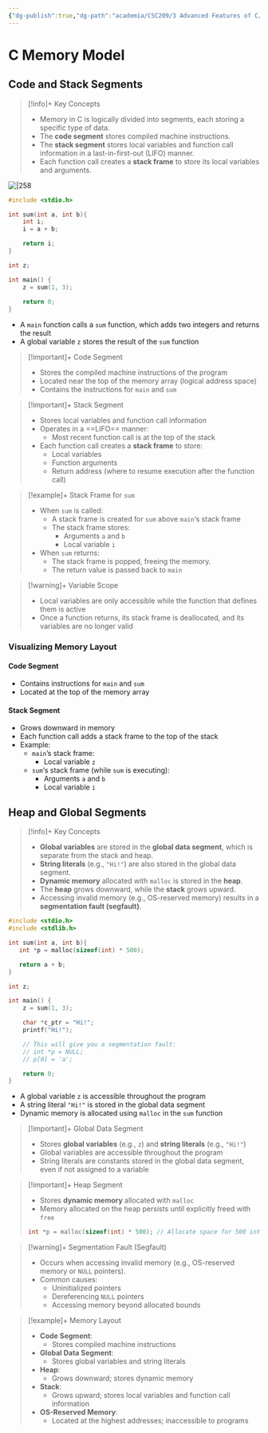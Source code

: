 ```yaml
---
{"dg-publish":true,"dg-path":"academia/CSC209/3 Advanced Features of C/C Memory Model (PCRS).md","permalink":"/academia/csc-209/3-advanced-features-of-c/c-memory-model-pcrs/","tags":["cs","lecture","note","university"],"created":"2025-01-20T23:15:58.509-08:00","updated":"2025-01-24T18:15:56.641-08:00"}
---
```



# C Memory Model

## Code and Stack Segments

> [!info]+ Key Concepts
> - Memory in C is logically divided into segments, each storing a specific type of data.
> - The **code segment** stores compiled machine instructions.
> - The **stack segment** stores local variables and function call information in a last-in-first-out (LIFO) manner.
> - Each function call creates a **stack frame** to store its local variables and arguments.

![|258](https://i.imgur.com/vaDLsou.png)

```c title:"sum.c"
#include <stdio.h>

int sum(int a, int b){
    int i;
    i = a + b;

    return i;
}

int z;

int main() {
    z = sum(1, 3);
    
    return 0;
}
```

- A `main` function calls a `sum` function, which adds two integers and returns the result
- A global variable `z` stores the result of the `sum` function

> [!important]+ Code Segment
> - Stores the compiled machine instructions of the program
> - Located near the top of the memory array (logical address space)
> - Contains the instructions for `main` and `sum`

> [!important]+ Stack Segment
> - Stores local variables and function call information
> - Operates in a ==LIFO== manner:
>     - Most recent function call is at the top of the stack
> - Each function call creates a **stack frame** to store:
>     - Local variables
>     - Function arguments
>     - Return address (where to resume execution after the function call)

> [!example]+ Stack Frame for `sum`
> - When `sum` is called:
>     - A stack frame is created for `sum` above `main`‘s stack frame
>     - The stack frame stores:
>         - Arguments `a` and `b`
>         - Local variable `i`
> - When `sum` returns:
>     - The stack frame is popped, freeing the memory.
>     - The return value is passed back to `main`

> [!warning]+ Variable Scope
> - Local variables are only accessible while the function that defines them is active
> - Once a function returns, its stack frame is deallocated, and its variables are no longer valid

### Visualizing Memory Layout

#### Code Segment

- Contains instructions for `main` and `sum`
- Located at the top of the memory array

#### Stack Segment

- Grows downward in memory
- Each function call adds a stack frame to the top of the stack
- Example:
  - `main`’s stack frame:
    - Local variable `z`
  - `sum`‘s stack frame (while `sum` is executing):
    - Arguments `a` and `b`
    - Local variable `i`

## Heap and Global Segments

> [!info]+ Key Concepts
> - **Global variables** are stored in the **global data segment**, which is separate from the stack and heap.
> - **String literals** (e.g., `"Hi!"`) are also stored in the global data segment.
> - **Dynamic memory** allocated with `malloc` is stored in the **heap**.
> - The **heap** grows downward, while the **stack** grows upward.
> - Accessing invalid memory (e.g., OS-reserved memory) results in a **segmentation fault (segfault)**.

```c title:mem.c
#include <stdio.h>
#include <stdlib.h>

int sum(int a, int b){
   int *p = malloc(sizeof(int) * 500);

   return a + b;
}

int z;

int main() {
    z = sum(1, 3);

    char *c_ptr = "Hi!";
    printf("Hi!");

    // This will give you a segmentation fault:
    // int *p = NULL;
    // p[0] = 'a';

    return 0;
}
```

- A global variable `z` is accessible throughout the program
- A string literal `"Hi!"` is stored in the global data segment
- Dynamic memory is allocated using `malloc` in the `sum` function

> [!important]+ Global Data Segment
> - Stores **global variables** (e.g., `z`) and **string literals** (e.g., `"Hi!"`)
> - Global variables are accessible throughout the program
> - String literals are constants stored in the global data segment, even if not assigned to a variable

> [!important]+ Heap Segment
> - Stores **dynamic memory** allocated with `malloc`
> - Memory allocated on the heap persists until explicitly freed with `free`
> ```c
> int *p = malloc(sizeof(int) * 500); // Allocate space for 500 integers on the heap
> ```

> [!warning]+ Segmentation Fault (Segfault)
> - Occurs when accessing invalid memory (e.g., OS-reserved memory or `NULL` pointers).
> - Common causes:
>     - Uninitialized pointers
>     - Dereferencing `NULL` pointers
>     - Accessing memory beyond allocated bounds

> [!example]+ Memory Layout
> - **Code Segment**:
>     - Stores compiled machine instructions
> - **Global Data Segment**:
>     - Stores global variables and string literals
> - **Heap**:
>     - Grows downward; stores dynamic memory
> - **Stack**:
>     - Grows upward; stores local variables and function call information
> - **OS-Reserved Memory**:
>     - Located at the highest addresses; inaccessible to programs
